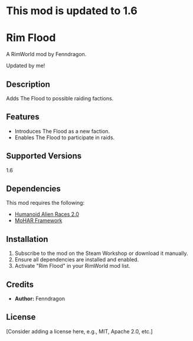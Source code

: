 # This mod is updated to 1.6

# Rim Flood

A RimWorld mod by Fenndragon.

Updated by me!

## Description
Adds The Flood to possible raiding factions.

## Features
*   Introduces The Flood as a new faction.
*   Enables The Flood to participate in raids.

## Supported Versions
1.6

## Dependencies
This mod requires the following:
*   [Humanoid Alien Races 2.0](https://steamcommunity.com/sharedfiles/filedetails/?iwd=839005762)
*   [MoHAR Framework](https://steamcommunity.com/sharedfiles/filedetails/?id=2057001924)

## Installation
1.  Subscribe to the mod on the Steam Workshop or download it manually.
2.  Ensure all dependencies are installed and enabled.
3.  Activate "Rim Flood" in your RimWorld mod list.

## Credits
*   **Author:** Fenndragon

## License
[Consider adding a license here, e.g., MIT, Apache 2.0, etc.]

